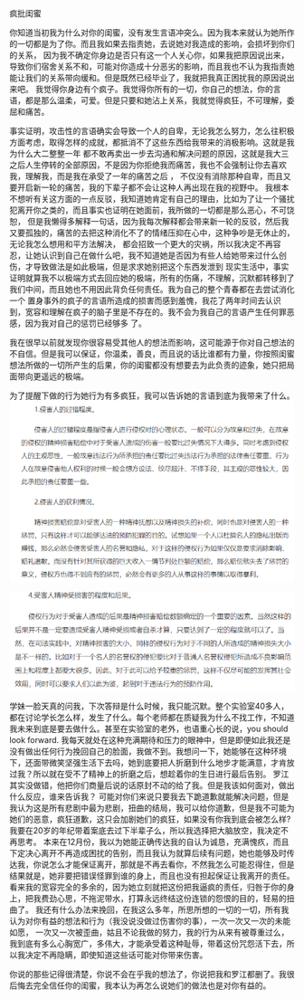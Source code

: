 疯批闺蜜

你知道当初我为什么对你的闺蜜，没有发生言语冲突么。因为我本来就认为她所作的一切都是为了你。而且我如果去指责她，去说她对我造成的影响，会损坏到你们的关系，
因为我不确定你身边是否只有这一个人关心你，如果我把原因说出来，导致你们宿舍关系不和，可能对你造成十分恶劣的影响，而且我也不认为我指责她能让我们的关系带向缓和。但是既然已经毕业了，我就把我真正困扰我的原因说出来吧。 
我觉得你身边有个疯子。我觉得你所有的一切，你自己的想法，你的言语，都是那么温柔，可爱。但是只要和她沾上关系，我就觉得疯狂，不可理解，委屈和痛苦。

事实证明，攻击性的言语确实会导致一个人的自卑，无论我怎么努力，怎么往积极方面考虑，取得怎样的成就，都抵消不了这些东西给我带来的消极影响。这就是我为什么大二整整一年
都不敢再卖出一步去沟通和解决问题的原因，这就是我大三之后人生停转的全部原因，不是因为你拒绝我而痛苦，我也不会强制让你去喜欢我，理解我，而是我在承受了一年的痛苦之后 ，
不仅没有消除那种自卑，而且又要开启新一轮的痛苦，我的下辈子都不会让这种人再出现在我的视野中。
我根本不想听有关这方面的一点反驳，我知道她肯定有自己的理由，比如为了让一个骚扰犯离开你之类的，而且事实也证明在她面前，我所做的一切都是那么恶心，不可饶恕，
但是我懒得多解释一句话，因为我每次解释都会带来新一轮的反驳，然后我又要孤独的，痛苦的去把这种消化不了的情绪压抑在心中，这种争吵是无休止的，无论我怎么想用和平方法解决，
都会招致一个更大的灾祸，所以我决定不再容忍，让她认识到自己在做什么吧，我不知道她是否因为有些人给她带来过什么创伤，才导致做法是如此极端，但是求求她别把这个东西发泄到
现实生活中，事实证明就算我不以极端方式去回应她的极端，所有的伤痛，不理解，沉默都转移到了我们中间，而且她也不用因此背负任何责任。我为自己的整个青春都在去尝试消化一个
置身事外的疯子的言语所造成的损害而感到羞愧，我花了两年时间去认识到，宽容和理解在疯子的脑子里是不存在的。我不会为我自己的言语产生任何罪恶感，因为我对自己的惩罚已经够多
了。

我在很早以前就发现你很容易受其他人的想法而影响，这可能源于你对自己想法的不自信。但是我可以保证，你温柔，善良，而且说的话比谁都有力量，你按照闺蜜想法所做的一切所产生的后果，你的闺蜜都没有想要去为此负责的迹象，她只把局面带向更遥远的极端。

为了提醒下做的行为她行为有多疯狂，我可以告诉她的言语到底为我带来了什么。
![img_12.png](img_12.png)

![img_13.png](img_13.png)

学妹一脸天真的问我，下次答辩是什么时候，我只能沉默。整个实验室40多人，都在讨论学长怎么样，发生了什么。每个老师都在质疑我为什么不找工作，不知道我未来到底是要去做什么。甚至在实验室的老外，也语重心长的说，you should look forward.
我每天就处在这种充满期待和压力的眼神中，但是即便如此我还是没有做出任何行为挽回自己的脸面，我做不到。我想问一下，她能够在这种环境下，还面带微笑坚强生活下去吗，她到底要把人折磨到什么地步才能满意，才肯放过我？所以就在受不了精神上的折磨之后，想趁着你的生日进行最后告别。
罗江其实没做错，他把你们商量后说的话原封不动的给了我。但是我该如何面对，做出什么反应，谁来告诉我？ 可能对你们来说只要我去下跪道歉就能解决问题，但是我认为这是所有悲剧中最为悲剧，扭曲的结局，我可以给你道歉，但是我不可能为她们的恶意，疯狂道歉，这只会加剧她们的疯狂，如果没有你我到底会被怎么样?我要在20岁的年纪带着案底去过下半辈子么，所以我选择把大脑放空，我决定不再思考。
本来在12月份，我以为她能正确传达我的自认为诚恳，充满愧疚，而且下定决心离开不再造成困扰的告别，而且我认为就算后续有问题，她也能够及时传达我，你说怎么才能保证离开，那就是不再去看你，不然我怎么可能忍得住，但是结果就是，她非要把错误怪罪到谁的身上，而且也没有担起保证让我离开的责任。
看来我的宽容完全的多余的，因为她立刻就把这份把我逼疯的责任，归咎于你的身上，把我费劲心思，不拖泥带水，打算永远终结这份连锁的怨恨的目的，轻易的扭曲了。 我还有什么办法来挽回，在我这么多年，所思所想的一切的一切，所有我认为对你有益的想法和行为（我没说没做过伤害你的事），一次一次又一次的未能如愿，
一次又一次被歪曲，姑且不论我做的努力，我的行为从来有被尊重过么，我到底有多么心胸宽广，多伟大，才能承受着这种耻辱，带着这份咒怨活下去，所以我决定不再隐瞒，即使知道这些话可能对你带来伤害。

你说的那些记得很清楚，你说不会在乎我的想法了，你说把我和罗江都删了。我很后悔去完全信任你的闺蜜，我本认为再怎么说她们的做法也是对你有益的。